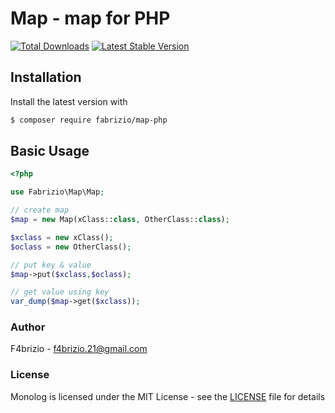 # Map - map for PHP

[![Total Downloads](https://img.shields.io/packagist/dt/F4brizio/map-php.svg)](https://packagist.org/packages/fabrizio/map-php)
[![Latest Stable Version](https://img.shields.io/packagist/v/fabrizio/map-php.svg)](https://packagist.org/packages/fabrizio/map-php)

## Installation

Install the latest version with

```bash
$ composer require fabrizio/map-php
```

## Basic Usage

```php
<?php

use Fabrizio\Map\Map;

// create map
$map = new Map(xClass::class, OtherClass::class);

$xclass = new xClass();
$oclass = new OtherClass();

// put key & value
$map->put($xclass,$oclass);

// get value using key
var_dump($map->get($xclass));

```

### Author

F4brizio - <f4brizio.21@gmail.com><br />

### License

Monolog is licensed under the MIT License - see the [LICENSE](LICENSE) file for details

